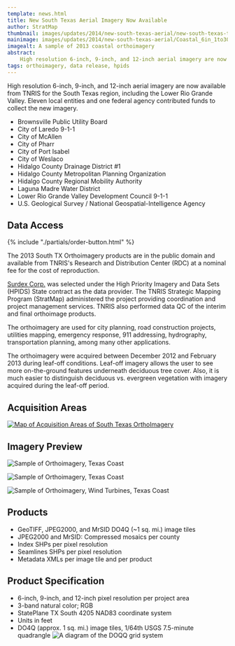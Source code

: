 ```yaml
---
template: news.html
title: New South Texas Aerial Imagery Now Available
author: StratMap
thumbnail: images/updates/2014/new-south-texas-aerial/new-south-texas-thumb.jpg
mainimage: images/updates/2014/new-south-texas-aerial/Coastal_6in_1to3000_2697_62_2_d_2_20130214.jpg
imagealt: A sample of 2013 coastal orthoimagery
abstract: 
    High resolution 6-inch, 9-inch, and 12-inch aerial imagery are now available from TNRIS for the South Texas region, including the Lower Rio Grande Valley.
tags: orthoimagery, data release, hpids
---
```


High resolution 6-inch, 9-inch, and 12-inch aerial imagery are now available from TNRIS for the South Texas region, including the Lower Rio Grande Valley. Eleven local entities and one federal agency contributed funds to collect the new imagery.

- Brownsville Public Utility Board
- City of Laredo 9-1-1
- City of McAllen
- City of Pharr
- City of Port Isabel
- City of Weslaco
- Hidalgo County Drainage District #1
- Hidalgo County Metropolitan Planning Organization
- Hidalgo County Regional Mobility Authority
- Laguna Madre Water District
- Lower Rio Grande Valley Development Council 9-1-1
- U.S. Geological Survey / National Geospatial-Intelligence Agency

## Data Access
<div class="media">
  <div class="media-left">
    {% include "./partials/order-button.html" %}
  </div>
  <div class="media-body">
    <p>The 2013 South TX Orthoimagery products are in the public domain and available from TNRIS's Research and Distribution Center (RDC) at a nominal fee for the cost of reproduction.</p>
  </div>
</div>

[Surdex Corp.](http://www.surdex.com) was selected under the High Priority Imagery and Data Sets (HPIDS) State contract as the data provider. The TNRIS Strategic Mapping Program (StratMap) administered the project providing coordination and project management services. TNRIS also performed data QC of the interim and final orthoimage products.

The orthoimagery are used for city planning, road construction projects, utilities mapping, emergency response, 911 addressing, hydrography, transportation planning, among many other applications.

The orthoimagery were acquired between December 2012 and February 2013 during leaf-off conditions. Leaf-off imagery allows the user to see more on-the-ground features underneath deciduous tree cover. Also, it is much easier to distinguish deciduous vs. evergreen vegetation with imagery acquired during the leaf-off period.

## Acquisition Areas
<a href="images/updates/2014/new-south-texas-aerial/2013_STX_Ortho_Acquisition_20130124_large.jpg" target="_blank"><img src="images/updates/2014/new-south-texas-aerial/2013_STX_Ortho_Acquisition_20130124_250dpi.jpg" alt="Map of Acquisition Areas of South Texas OrthoImagery"></a>

## Imagery Preview
![Sample of Orthoimagery, Texas Coast](images/updates/2014/new-south-texas-aerial/UrbanCoastal_6in_1to3000_2597_05_2_d_2_20130214.jpg)

![Sample of Orthoimagery, Texas Coast](images/updates/2014/new-south-texas-aerial/Urban_6in_1to800_2698_54_2_d_4_20130119.jpg)

![Sample of Orthoimagery, Wind Turbines, Texas Coast](images/updates/2014/new-south-texas-aerial/Wind_Turbines_1ft_Ortho.jpg)

## Products

- GeoTIFF, JPEG2000, and MrSID DO4Q (~1 sq. mi.) image tiles
- JPEG2000 and MrSID: Compressed mosaics per county
- Index SHPs per pixel resolution
- Seamlines SHPs per pixel resolution
- Metadata XMLs per image tile and per product

## Product Specification

- 6-inch, 9-inch, and 12-inch pixel resolution per project area
- 3-band natural color; RGB
- StatePlane TX South 4205 NAD83 coordinate system
- Units in feet
- DO4Q (approx. 1 sq. mi.) image tiles, 1/64th USGS 7.5-minute quadrangle
![A diagram of the DOQQ grid system](images/data/quad.png)
